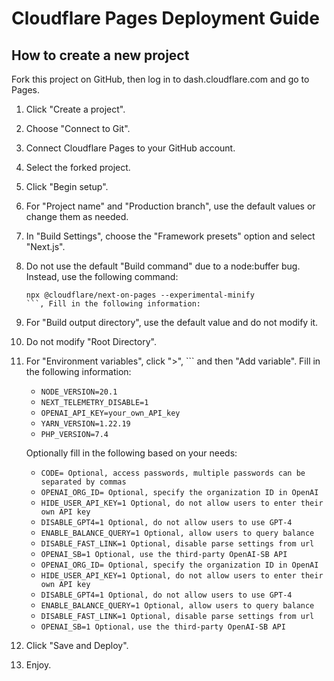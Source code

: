 # Cloudflare Pages Deployment Guide

## How to create a new project

Fork this project on GitHub, then log in to dash.cloudflare.com and go to Pages.

1. Click "Create a project".
2. Choose "Connect to Git".
3. Connect Cloudflare Pages to your GitHub account.
4. Select the forked project.
5. Click "Begin setup".
6. For "Project name" and "Production branch", use the default values or change them as needed.
7. In "Build Settings", choose the "Framework presets" option and select "Next.js".
8. Do not use the default "Build command" due to a node:buffer bug. Instead, use the following command:
   ```
   npx @cloudflare/next-on-pages --experimental-minify
   ```, Fill in the following information:
   ```
9. For "Build output directory", use the default value and do not modify it.
10. Do not modify "Root Directory".
11. For "Environment variables", click ">", ``` and then "Add variable". Fill in the following information:

    - `NODE_VERSION=20.1`
    - `NEXT_TELEMETRY_DISABLE=1`
    - `OPENAI_API_KEY=your_own_API_key`
    - `YARN_VERSION=1.22.19`
    - `PHP_VERSION=7.4`

    Optionally fill in the following based on your needs:
    

    - `CODE= Optional, access passwords, multiple passwords can be separated by commas`
    - `OPENAI_ORG_ID= Optional, specify the organization ID in OpenAI`
    - `HIDE_USER_API_KEY=1 Optional, do not allow users to enter their own API key`
    - `DISABLE_GPT4=1 Optional, do not allow users to use GPT-4`
    - `ENABLE_BALANCE_QUERY=1 Optional, allow users to query balance`
    - `DISABLE_FAST_LINK=1 Optional, disable parse settings from url`
    - `OPENAI_SB=1 Optional, use the third-party OpenAI-SB API`
    - `OPENAI_ORG_ID= Optional, specify the organization ID in OpenAI`
    - `HIDE_USER_API_KEY=1 Optional, do not allow users to enter their own API key`
    - `DISABLE_GPT4=1 Optional, do not allow users to use GPT-4`
    - `ENABLE_BALANCE_QUERY=1 Optional, allow users to query balance`
    - `DISABLE_FAST_LINK=1 Optional, disable parse settings from url`
    - `OPENAI_SB=1 Optional，use the third-party OpenAI-SB API`

12. Click "Save and Deploy".




17. Enjoy.
